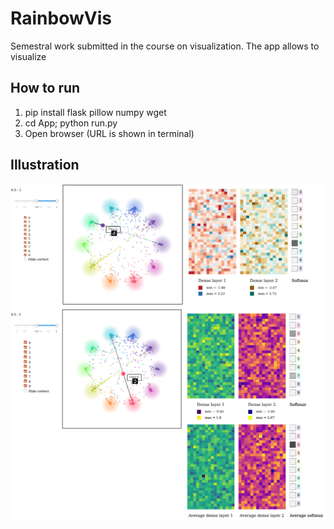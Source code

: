 # RainbowVis

Semestral work submitted in the course on visualization. The app allows to visualize 


## How to run
1) pip install flask pillow numpy wget
2) cd App; python run.py
3) Open browser (URL is shown in terminal)


## Illustration
![Example 1](img1.png)
![Example 0](img0.png)
